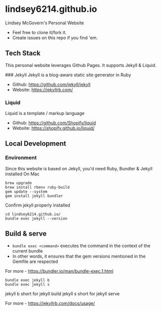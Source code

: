 # lindsey6214.github.io
Lindsey McGovern's Personal Website

- Feel free to clone it/fork it.
- Create issues on this repo if you find 'em.

## Tech Stack

This personal website leverages Github Pages. It supports Jekyll & Liquid.

### Jekyll
Jekyll is a blog-aware static site generator in Ruby
- Github: https://github.com/jekyll/jekyll
- Website: https://jekyllrb.com/

### Liquid
Liquid is a template / markup language
- Github: https://github.com/Shopify/liquid
- Website: https://shopify.github.io/liquid/


## Local Development

### Environment
Since this website is based on Jekyll, you'd need Ruby, Bundler & Jekyll installed
On Mac
```
brew upgrade
brew install rbenv ruby-build
gem update --system
gem install jekyll bundler
```

Confirm jekyll properly installed
```
cd lindsey6214.github.io/
bundle exec jekyll --version
```

## Build & serve
- `bundle exec <command>` executes the command in the context of the current bundle
- In other words, it ensures that the gem versions mentioned in the Gemfile are respected

For more - https://bundler.io/man/bundle-exec.1.html

```
bundle exec jekyll b
bundle exec jekyll s
```

jekyll b short for jekyll build
jekyll s short for jekyll serve

For more - https://jekyllrb.com/docs/usage/
